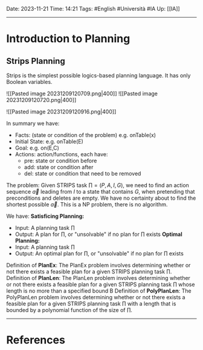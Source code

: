 Date: 2023-11-21
Time: 14:21
Tags: #English #Università #IA 
Up: [[IA]]

---
# Introduction to Planning

## Strips Planning

Strips is the simplest possible logics-based planning language. It has only Boolean variables.

![[Pasted image 20231209120709.png|400]]
![[Pasted image 20231209120720.png|400]]

![[Pasted image 20231209120916.png|400]]

In summary we have:
- Facts: (state or condition of the problem) e.g. onTable(x)
- Initial State: e.g. onTable(E)
- Goal: e.g. on(E,C)
- Actions: action/functions, each have:
	- pre: state or condition before
	- add: state or condition after
	- del: state or condition that need to be removed

The problem:
Given STRIPS task $\prod = (P,A,I,G)$, we need to find an action sequence $\vec{a}$ leading from $I$ to a state that contains $G$, when pretending that preconditions and deletes are empty. We have no certainty about to find the shortest possible $\vec{a}$. This is a NP problem, there is no algorithm. 

We have:
**Satisficing Planning:**
- Input: A planning task $\prod$
- Output: A plan for $\prod$, or "unsolvable" if no plan for $\prod$ exists
**Optimal Planning:**
- Input: A planning task $\prod$
- Output: An optimal plan for $\prod$, or "unsolvable" if no plan for $\prod$ exists

Definition of **PlanEx**:
	The PlanEx problem involves determining whether or not there exists a feasible plan for a given STRIPS planning task $\prod$.
Definition of **PlanLen**:
	The PlanLen problem involves determining whether or not there exists a feasible plan for a given STRIPS planning task $\prod$ whose length is no more than a specified bound B
Definition of **PolyPlanLen**:
	The PolyPlanLen problem involves determining whether or not there exists a feasible plan for a given STRIPS planning task $\prod$ with a length that is bounded by a polynomial function of the size of $\prod$.


---
# References
